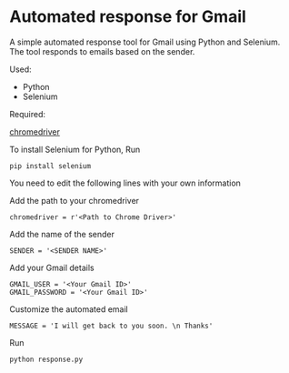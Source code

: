 # Automated response for Gmail
 
 A simple automated response tool for Gmail using Python and Selenium. The tool responds to emails based on the sender.
 
 Used:
 * Python
 * Selenium

 Required:
 
 [chromedriver](https://chromedriver.storage.googleapis.com/index.html?path=2.31/)
 
 To install Selenium for Python, Run
 ```
 pip install selenium
 ```
 
 You need to edit the following lines with your own information
 
 Add the path to your chromedriver
 ```
 chromedriver = r'<Path to Chrome Driver>'
 ```
 
 Add the name of the sender
 ```
 SENDER = '<SENDER NAME>'
 ```
 
 Add your Gmail details
 ```
 GMAIL_USER = '<Your Gmail ID>'
 GMAIL_PASSWORD = '<Your Gmail ID>'
 ```
 
 Customize the automated email
 ```
 MESSAGE = 'I will get back to you soon. \n Thanks'
 ```
 
 Run
 ```
 python response.py
 ```